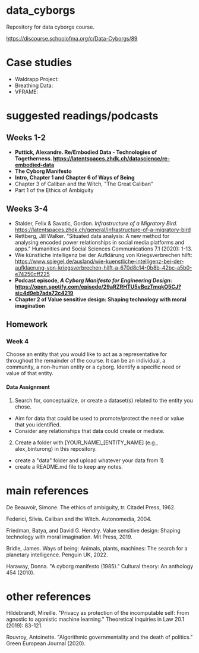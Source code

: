 # data_cyborgs
Repository for data cyborgs course.

https://discourse.schoolofma.org/c/Data-Cyborgs/89

# Case studies
- Waldrapp Project: 
- Breathing Data:
- VFRAME:

# suggested readings/podcasts
## Weeks 1-2
- **Puttick, Alexandre. Re/Embodied Data - Technologies of Togetherness. https://latentspaces.zhdk.ch/datascience/re-embodied-data**
- **The Cyborg Manifesto**
- **Intro, Chapter 1 and Chapter 6 of Ways of Being**
- Chapter 3 of Caliban and the Witch, "The Great Caliban"
- Part 1 of the Ethics of Ambiguity

## Weeks 3-4
- Stalder, Felix & Savatic, Gordon. *Infrastructure of a Migratory Bird.* https://latentspaces.zhdk.ch/general/infrastructure-of-a-migratory-bird
- Rettberg, Jill Walker. "Situated data analysis: A new method for analysing encoded power relationships in social media platforms and apps." Humanities and Social Sciences Communications 7.1 (2020): 1-13.
- Wie künstliche Intelligenz bei der Aufklärung von Kriegsverbrechen hilft: https://www.spiegel.de/ausland/wie-kuenstliche-intelligenz-bei-der-aufklaerung-von-kriegsverbrechen-hilft-a-670d8c14-0b8b-42bc-a5b0-e74250cff225
- **Podcast episode, *A Cyborg Manifesto for Engineering Design*: https://open.spotify.com/episode/29aRZRHTU5vBczTmqkO5CJ?si=4d9eb7ada72c4219**
- **Chapter 2 of Value sensitive design: Shaping technology with moral imagination**

## Homework
### Week 4
Choose an entity that you would like to act as a representative for throughout the remainder of the course. It can be an individual, a community, a non-human entity or a cyborg.
Identify a specific need or value of that entity.
#### Data Assignment
1) Search for, conceptualize, or create a dataset(s) related to the entity you chose.
- Aim for data that could be used to promote/protect the need or value that you identified.
- Consider any relationships that data could create or mediate.
2) Create a folder with [YOUR_NAME]_[ENTITY_NAME] (e.g., alex_binturong) in this repository.
- create a "data" folder and upload whatever your data from 1)
- create a README.md file to keep any notes. 

# main references
De Beauvoir, Simone. The ethics of ambiguity, tr. Citadel Press, 1962.

Federici, Silvia. Caliban and the Witch. Autonomedia, 2004.

Friedman, Batya, and David G. Hendry. Value sensitive design: Shaping technology with moral imagination. Mit Press, 2019.

Bridle, James. Ways of being: Animals, plants, machines: The search for a planetary intelligence. Penguin UK, 2022.

Haraway, Donna. "A cyborg manifesto (1985)." Cultural theory: An anthology 454 (2010).

# other references
Hildebrandt, Mireille. "Privacy as protection of the incomputable self: From agnostic to agonistic machine learning." Theoretical Inquiries in Law 20.1 (2019): 83-121.

Rouvroy, Antoinette. "Algorithmic governmentality and the death of politics." Green European Journal (2020).
